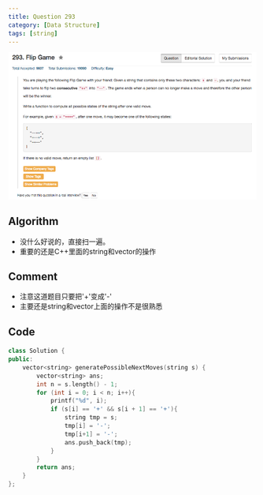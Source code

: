 ```yaml
---
title: Question 293
category: [Data Structure]
tags: [string]
---
```


![Description](../Assets/Figure/question293.png)

## Algorithm 

- 没什么好说的，直接扫一遍。
- 重要的还是C++里面的string和vector的操作

## Comment

- 注意这道题目只要把'+'变成'-'
- 主要还是string和vector上面的操作不是很熟悉

## Code

```C++
class Solution {
public:
    vector<string> generatePossibleNextMoves(string s) {
        vector<string> ans;
        int n = s.length() - 1;
        for (int i = 0; i < n; i++){
            printf("%d", i);
            if (s[i] == '+' && s[i + 1] == '+'){
                string tmp = s;
                tmp[i] = '-';
                tmp[i+1] = '-';
                ans.push_back(tmp);
            }
        }
        return ans;
    }
};
```